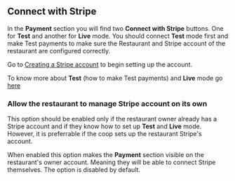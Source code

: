 
## Connect with Stripe

In the **Payment** section you will find two **Connect with Stripe** buttons. One for **Test** and another for **Live** mode. You should connect **Test** mode first and make Test payments to make sure the Restaurant and Stripe account of the restaurant are configured correctly. 

Go to [Creating a Stripe account](/en/food-tech/restaurants/creating-a-restaurant/#creating-a-stripe-account) to begin setting up the account.

To know more about **Test** (how to make Test payments) and **Live** mode go [here](/en/payment_processors/stripe/#what-is-the-live-mode-and-test-mode-of-stripe)

### Allow the restaurant to manage Stripe account on its own
<div class="alert mt-3 alert-info" role="alert">
This option should be enabled only if the restaurant owner already has a Stripe account and if they know how to set up <strong>Test</strong> and <strong>Live</strong> mode. However, it is preferrable if the coop sets up the restaurant Stripe's account. 
</div>

When enabled this option makes the **Payment** section visible on the restaurant's owner account. Meaning they will be able to connect Stripe themselves. The option is disabled by default.


